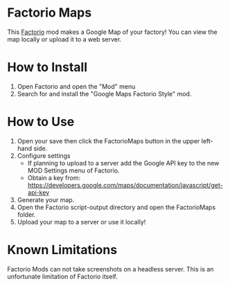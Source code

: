 # Factorio Maps
This [Factorio](http://www.factorio.com/) mod makes a Google Map of your factory! You can view the map locally or upload it to a web server.

# How to Install
1. Open Factorio and open the "Mod" menu
1. Search for and install the "Google Maps Factorio Style" mod.

# How to Use
1. Open your save then click the FactorioMaps button in the upper left-hand side.
1. Configure settings
   * If planning to upload to a server add the Google API key to the new MOD Settings menu of Factorio.
   * Obtain a key from: https://developers.google.com/maps/documentation/javascript/get-api-key
1. Generate your map.
1. Open the Factorio script-output directory and open the FactorioMaps folder.
1. Upload your map to a server or use it locally!

# Known Limitations
Factorio Mods can not take screenshots on a headless server. This is an unfortunate limitation of Factorio itself.
